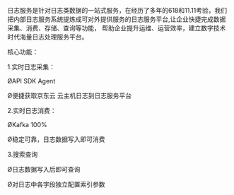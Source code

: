 日志服务是针对日志类数据的一站式服务，在经历了多年的618和11.11考验，我们把内部日志服务系统提炼成可对外提供服务的日志服务平台,让企业快捷完成数据采集、消费、存储、查询等功能， 帮助企业提升运维、运营效率，建立数字技术时代海量日志处理服务平台。

核心功能：

1.实时日志采集：

ØAPI SDK Agent

Ø便捷获取京东云 云主机日志到日志服务平台

2.实时日志消费：

ØKafka 100%

Ø稳定可靠，日志数据写入即可消费

3.搜索查询

Ø日志数据写入后即可查询

Ø对日志中各字段独立配置索引参数